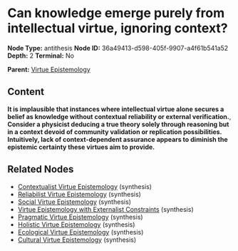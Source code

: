 # Can knowledge emerge purely from intellectual virtue, ignoring context?

**Node Type:** antithesis
**Node ID:** 36a49413-d598-405f-9907-a4f61b541a52
**Depth:** 2
**Terminal:** No

**Parent:** [Virtue Epistemology](virtue-epistemology.md)

## Content

**It is implausible that instances where intellectual virtue alone secures a belief as knowledge without contextual reliability or external verification.**, **Consider a physicist deducing a true theory solely through reasoning but in a context devoid of community validation or replication possibilities. Intuitively, lack of context-dependent assurance appears to diminish the epistemic certainty these virtues aim to provide.**

## Related Nodes

- [Contextualist Virtue Epistemology](contextualist-virtue-epistemology.md) (synthesis)
- [Reliabilist Virtue Epistemology](reliabilist-virtue-epistemology.md) (synthesis)
- [Social Virtue Epistemology](social-virtue-epistemology.md) (synthesis)
- [Virtue Epistemology with Externalist Constraints](virtue-epistemology-with-externalist-constraints.md) (synthesis)
- [Pragmatic Virtue Epistemology](pragmatic-virtue-epistemology.md) (synthesis)
- [Holistic Virtue Epistemology](holistic-virtue-epistemology.md) (synthesis)
- [Ecological Virtue Epistemology](ecological-virtue-epistemology.md) (synthesis)
- [Cultural Virtue Epistemology](cultural-virtue-epistemology.md) (synthesis)
